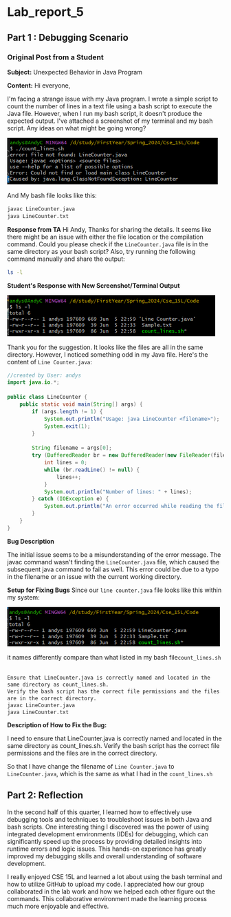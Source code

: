 # Lab_report_5

## Part 1 : Debugging Scenario

### Original Post from a Student

**Subject:** Unexpected Behavior in Java Program

**Content:**
Hi everyone,

I'm facing a strange issue with my Java program. I wrote a simple script to count the number of lines in a text file using a bash script to execute the Java file. However, when I run my bash script, it doesn't produce the expected output. I've attached a screenshot of my terminal and my bash script. Any ideas on what might be going wrong?

![Screenshot of Terminal Output](https://github.com/andycv587/cse15l-lab-reports/blob/main/lab-report-5/1.png?raw=true)

And My bash file looks like this:

```count_lines.sh
javac LineCounter.java
java LineCounter.txt
```

**Response from TA**
Hi Andy,
Thanks for sharing the details. It seems like there might be an issue with either the file location or the compilation command. Could you please check if the `LineCounter.java` file is in the same directory as your bash script? Also, try running the following command manually and share the output:

```bash
ls -l
```
**Student's Response with New Screenshot/Terminal Output**

![Screenshot of Terminal Output](https://github.com/andycv587/cse15l-lab-reports/blob/main/lab-report-5/2.png?raw=true)

Thank you for the suggestion. It looks like the files are all in the same directory. However, I noticed something odd in my Java file. Here's the content of `Line Counter.java`:

```java
//created by User: andys
import java.io.*;

public class LineCounter {
    public static void main(String[] args) {
        if (args.length != 1) {
            System.out.println("Usage: java LineCounter <filename>");
            System.exit(1);
        }

        String filename = args[0];
        try (BufferedReader br = new BufferedReader(new FileReader(filename))) {
            int lines = 0;
            while (br.readLine() != null) {
                lines++;
            }
            System.out.println("Number of lines: " + lines);
        } catch (IOException e) {
            System.out.println("An error occurred while reading the file.");
        }
    }
}
```

**Bug Description**

The initial issue seems to be a misunderstanding of the error message. The javac command wasn't finding the `LineCounter.java` file, which caused the subsequent java command to fail as well. This error could be due to a typo in the filename or an issue with the current working directory.

**Setup for Fixing Bugs**
Since our `line counter.java` file looks like this within my system:

![Screenshot of Terminal Output](https://github.com/andycv587/cse15l-lab-reports/blob/main/lab-report-5/3.png?raw=true)

it names differently compare than what listed in my bash file`count_lines.sh` 

```count_lines.shDescription of What to Edit to Fix the Bug:

Ensure that LineCounter.java is correctly named and located in the same directory as count_lines.sh.
Verify the bash script has the correct file permissions and the files are in the correct directory.
javac LineCounter.java
java LineCounter.txt
```

**Description of How to Fix the Bug:**

I need to ensure that LineCounter.java is correctly named and located in the same directory as count_lines.sh.
Verify the bash script has the correct file permissions and the files are in the correct directory.

So that I have change the filename of `Line Counter.java` to `LineCounter.java`, which is the same as what I had in the `count_lines.sh`

## Part 2: Reflection
In the second half of this quarter, I learned how to effectively use debugging tools and techniques to troubleshoot issues in both Java and bash scripts. One interesting thing I discovered was the power of using integrated development environments (IDEs) for debugging, which can significantly speed up the process by providing detailed insights into runtime errors and logic issues. This hands-on experience has greatly improved my debugging skills and overall understanding of software development.

I really enjoyed CSE 15L and learned a lot about using the bash terminal and how to utilize GitHub to upload my code. I appreciated how our group collaborated in the lab work and how we helped each other figure out the commands. This collaborative environment made the learning process much more enjoyable and effective.


